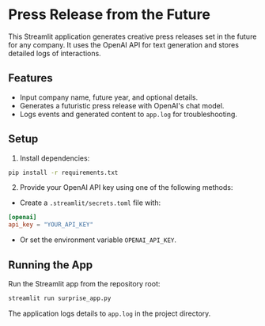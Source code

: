 # Press Release from the Future

This Streamlit application generates creative press releases set in the future for any company. It uses the OpenAI API for text generation and stores detailed logs of interactions.

## Features

- Input company name, future year, and optional details.
- Generates a futuristic press release with OpenAI's chat model.
- Logs events and generated content to `app.log` for troubleshooting.

## Setup

1. Install dependencies:

```bash
pip install -r requirements.txt
```

2. Provide your OpenAI API key using one of the following methods:

- Create a `.streamlit/secrets.toml` file with:

```toml
[openai]
api_key = "YOUR_API_KEY"
```

- Or set the environment variable `OPENAI_API_KEY`.

## Running the App

Run the Streamlit app from the repository root:

```bash
streamlit run surprise_app.py
```

The application logs details to `app.log` in the project directory.
